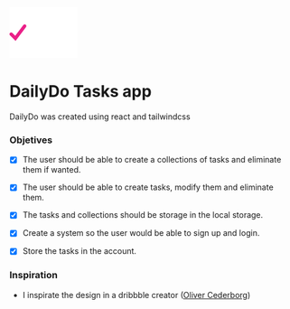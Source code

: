 ![app logo](./public/logo.png)

# DailyDo Tasks app

DailyDo was created using react and tailwindcss

### Objetives
- [x] The user should be able to create a collections of tasks and eliminate them if wanted.
- [x] The user should be able to create tasks, modify them and eliminate them.

- [x] The tasks and collections should be storage in the local storage.

- [x] Create a system so the user would be able to sign up and login.

- [x] Store the tasks in the account.

### Inspiration
- I inspirate the design in a dribbble creator ([Oliver Cederborg](https://dribbble.com/shots/15185058-Collection-Tasks))


